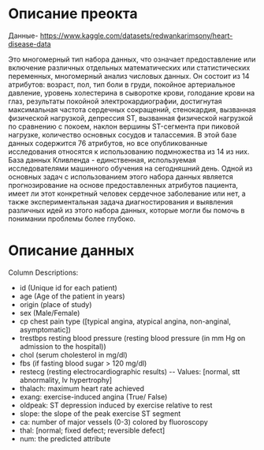 # Описание преокта

Данные- https://www.kaggle.com/datasets/redwankarimsony/heart-disease-data 


Это многомерный тип набора данных, что означает предоставление или включение различных отдельных математических или статистических переменных, многомерный анализ числовых данных. Он состоит из 14 атрибутов: возраст, пол, тип боли в груди, покойное артериальное давление, уровень холестерина в сыворотке крови, голодание крови на глаз, результаты покойной электрокардиографии, достигнутая максимальная частота сердечных сокращений, стенокардия, вызванная физической нагрузкой, депрессия ST, вызванная физической нагрузкой по сравнению с покоем, наклон вершины ST-сегмента при пиковой нагрузке, количество основных сосудов и талассемия. В этой базе данных содержится 76 атрибутов, но все опубликованные исследования относятся к использованию подмножества из 14 из них. База данных Кливленда - единственная, используемая исследователями машинного обучения на сегодняшний день. Одной из основных задач с использованием этого набора данных является прогнозирование на основе предоставленных атрибутов пациента, имеет ли этот конкретный человек сердечное заболевание или нет, а также экспериментальная задача диагностирования и выявления различных идей из этого набора данных, которые могли бы помочь в понимании проблемы более глубоко.


# Описание данных 


Column Descriptions:
* id (Unique id for each patient)
* age (Age of the patient in years)
* origin (place of study)
* sex (Male/Female)
* cp chest pain type ([typical angina, atypical angina, non-anginal, asymptomatic])
* trestbps resting blood pressure (resting blood pressure (in mm Hg on admission to the hospital))
* chol (serum cholesterol in mg/dl)
* fbs (if fasting blood sugar > 120 mg/dl)
* restecg (resting electrocardiographic results)
-- Values: [normal, stt abnormality, lv hypertrophy]
* thalach: maximum heart rate achieved
* exang: exercise-induced angina (True/ False)
* oldpeak: ST depression induced by exercise relative to rest
* slope: the slope of the peak exercise ST segment
* ca: number of major vessels (0-3) colored by fluoroscopy
* thal: [normal; fixed defect; reversible defect]
* num: the predicted attribute
